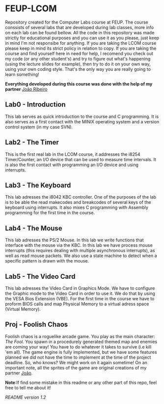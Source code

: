 # FEUP-LCOM
Repository created for the Computer Labs course at FEUP.
The course conssists of several labs that are developed during lab classes, more info on each lab can be found bellow.
All the code in this repository was made strictly for educational purposes and you can use it as you please, just keep in mind I'm not responsibe for anything. If you are taking the LCOM course please keep in mind its strict policy in relation to copy. If you are taking the course and find yourself here in need for help, I recomend you check out my code (or any other student's) and try to figure out what's happening (using the lecture slides for example), then try to do it on your own way, using your own coding style. That's the only way you are really going to learn something! 

**Everything developed during this course was done with the help of my partner** [João Ribeiro](http://github.com/Fujicsso)

## Lab0 - Introduction
This lab serves as quick introduction to the course and C programming. It is also serves as a first contact with the MINIX operating system and a version control system (in my case SVN).

## Lab2 - The Timer
This is the first real lab in the LCOM course, it addresses the i8254 Timer/Counter, an I/O device that can be used to measure time intervals. It is also the first contact with programming an I/O device and using interrupts.

## Lab3 - The Keyboard 
This lab adresses the i8042 KBC controller. One of the purposes of the lab is to be able the read makecodes and breakcodes of several keys of the keyboard using interrupts. It also mixes C programming with Assembly programming for the first time in the course.

## Lab4 - The Mouse
This lab adresses the PS/2 Mouse. In this lab we write functions that interface with the mouse via the KBC. In this lab we have process mouse interrupts (this requires dealing with multiple asynchronous interrupts), as well as read mouse packets. We also use a state machine to detect when a specific pattern is drawn with the mouse.

## Lab5 - The Video Card
This lab adresses the Video Card in Graphics Mode. We have to configure the Graphic mode to the Video Card in order to use it. We do that by using the VESA Bios Extension (VBE). For the first time in the course we have to proform BIOS calls and map Physical Memory to a virtual adress space (Virtual Memory).

## Proj - Foolish Chaos
Foolish chaos is a roguelike arcade game. You play as the main character: *The Fool*. You spawn in a procedurely generated themed map and enemies are coming your way! You have to do whatever it takes to survive (i.e kill 'em all). The game engine is fully implemented, but we have some features planned we did not have the time to implement at the time of the project deadline. So, who knows? We might work on it again sometime!
On an important note, all the sprites of the game are original creations of my partner [João](https://github.com/Fujicsso).



**Note**:If find some mistake in this readme or any other part of this repo, feel free to tell me about it!

*README version 1.2*